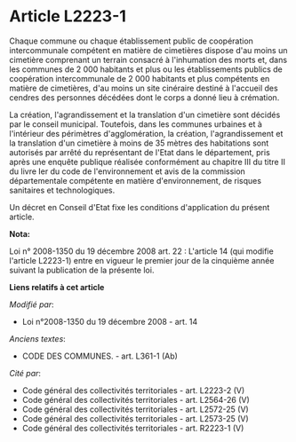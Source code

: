 # Article L2223-1

Chaque commune ou chaque établissement public de coopération intercommunale compétent en matière de cimetières dispose d'au
moins un cimetière comprenant un terrain consacré à l'inhumation des morts et, dans les communes de 2 000 habitants et plus
ou les établissements publics de coopération intercommunale de 2 000 habitants et plus compétents en matière de cimetières,
d'au moins un site cinéraire destiné à l'accueil des cendres des personnes décédées dont le corps a donné lieu à crémation.

La création, l'agrandissement et la translation d'un cimetière sont décidés par le conseil municipal. Toutefois, dans les
communes urbaines et à l'intérieur des périmètres d'agglomération, la création, l'agrandissement et la translation d'un
cimetière à moins de 35 mètres des habitations sont autorisés par arrêté du représentant de l'Etat dans le département, pris
après une enquête publique réalisée conformément au chapitre III du titre II du livre Ier du code de l'environnement et avis
de la commission départementale compétente en matière d'environnement, de risques sanitaires et technologiques. 

Un décret en Conseil d'Etat fixe les conditions d'application du présent article.

**Nota:**

Loi n° 2008-1350 du 19 décembre 2008 art. 22 : L'article 14 (qui modifie l'article L2223-1) entre en vigueur le premier jour
de la cinquième année suivant la publication de la présente loi.

**Liens relatifs à cet article**

_Modifié par_:

  - Loi n°2008-1350 du 19 décembre 2008 - art. 14

_Anciens textes_:

  - CODE DES COMMUNES. - art. L361-1 (Ab)

_Cité par_:

  - Code général des collectivités territoriales - art. L2223-2 (V)
  - Code général des collectivités territoriales - art. L2564-26 (V)
  - Code général des collectivités territoriales - art. L2572-25 (V)
  - Code général des collectivités territoriales - art. L2573-25 (V)
  - Code général des collectivités territoriales - art. R2223-1 (V)
